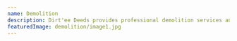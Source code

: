 ```yaml
---
name: Demolition
description: Dirt'ee Deeds provides professional demolition services and solutions, handling projects of all sizes with precision and safety. we offer comprehensive demolition solutions, whether you have a backyard patio needing to be removed or a large shed needing to be demolished we can help. Our experienced team ensures safe and efficient dismantling, debris removal, and site cleanup, adhering to all safety and environmental regulations.
featuredImage: demolition/image1.jpg
---
```


